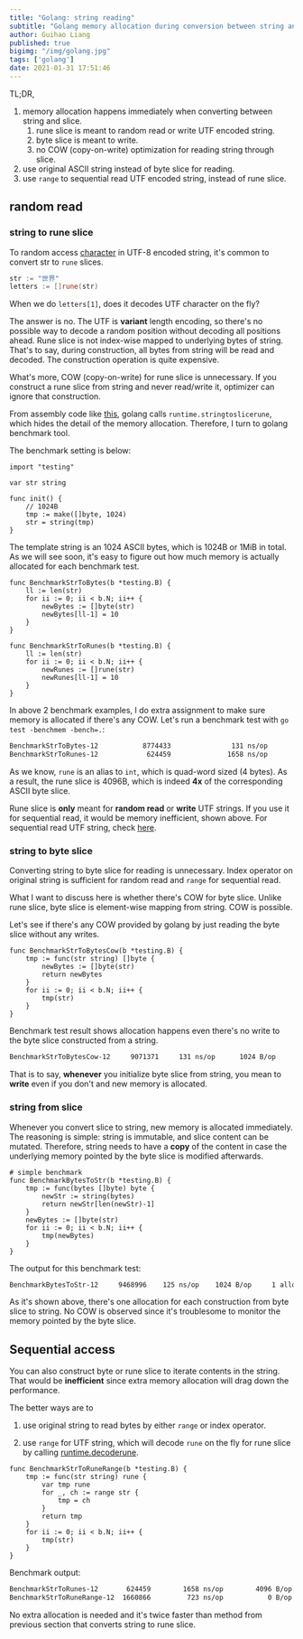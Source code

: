 ```yaml
---
title: "Golang: string reading"
subtitle: "Golang memory allocation during conversion between string and slice"
author: Guihao Liang
published: true
bigimg: "/img/golang.jpg"
tags: ['golang']
date: 2021-01-31 17:51:46
---
```


TL;DR,

1. memory allocation happens immediately when converting between string and slice.
   1. rune slice is meant to random read or write UTF encoded string.
   2. byte slice is meant to write.
   3. no COW (copy-on-write) optimization for reading string through slice.
2. use original ASCII string instead of byte slice for reading.
3. use `range` to sequential read UTF encoded string, instead of rune slice.

## random read

### string to rune slice

To random access [character][char go] in UTF-8 encoded string, it's common to convert str to `rune` slices.

```go
str := "世界"
letters := []rune(str)
```

When we do `letters[1]`, does it decodes UTF character on the fly?

The answer is no. The UTF is **variant** length encoding, so there's no possible way to decode a random position without decoding all positions ahead. Rune slice is not index-wise mapped to underlying bytes of string. That's to say, during construction, all bytes from string will be read and decoded. The construction operation is quite expensive.

What's more, COW (copy-on-write) for rune slice is unnecessary. If you construct a rune slice from string and never read/write it, optimizer can ignore that construction.

From assembly code like [this](https://godbolt.org/z/8bf69o), golang calls `runtime.stringtoslicerune`, which hides the detail of the memory allocation. Therefore, I turn to golang benchmark tool.

The benchmark setting is below:

```golang
import "testing"

var str string

func init() {
    // 1024B
    tmp := make([]byte, 1024)
    str = string(tmp)
}
```

The template string is an 1024 ASCII bytes, which is 1024B or 1MiB in total. As we will see soon, it's easy to figure out how much memory is actually allocated for each benchmark test.

```golang
func BenchmarkStrToBytes(b *testing.B) {
    ll := len(str)
    for ii := 0; ii < b.N; ii++ {
        newBytes := []byte(str)
        newBytes[ll-1] = 10
    }
}

func BenchmarkStrToRunes(b *testing.B) {
    ll := len(str)
    for ii := 0; ii < b.N; ii++ {
        newRunes := []rune(str)
        newRunes[ll-1] = 10
    }
}
```

In above 2 benchmark examples, I do extra assignment to make sure memory is allocated if there's any COW. Let's run a benchmark test with `go test -benchmem -bench=.`:

```bash
BenchmarkStrToBytes-12           8774433               131 ns/op            1024 B/op          1 allocs/op
BenchmarkStrToRunes-12            624459              1658 ns/op            4096 B/op          1 allocs/op
```

As we know, `rune` is an alias to `int`, which is quad-word sized (4 bytes). As a result, the rune slice is 4096B, which is indeed **4x** of the corresponding ASCII byte slice.

Rune slice is **only** meant for **random read** or **write** UTF strings. If you use it for sequential read, it would be memory inefficient, shown above. For sequential read UTF string, check [here](#sequential-access).

### string to byte slice

Converting string to byte slice for reading is unnecessary. Index operator on original string is sufficient for random read and `range` for sequential read.

What I want to discuss here is whether there's COW for byte slice. Unlike rune slice, byte slice is element-wise mapping from string. COW is possible.

Let's see if there's any COW provided by golang by just reading the byte slice without any writes.

```golang
func BenchmarkStrToBytesCow(b *testing.B) {
    tmp := func(str string) []byte {
        newBytes := []byte(str)
        return newBytes
    }
    for ii := 0; ii < b.N; ii++ {
        tmp(str)
    }
}
```

Benchmark test result shows allocation happens even there's no write to the byte slice constructed from a string.

```bash
BenchmarkStrToBytesCow-12     9071371     131 ns/op      1024 B/op     1 allocs/op
```

That is to say, **whenever** you initialize byte slice from string, you mean to **write** even if you don't and new memory is allocated.

### string from slice

Whenever you convert slice to string, new memory is allocated immediately. The reasoning is simple: string is immutable, and slice content can be mutated. Therefore, string needs to have a **copy** of the content in case the underlying memory pointed by the byte slice is modified afterwards.

```golang
# simple benchmark
func BenchmarkBytesToStr(b *testing.B) {
    tmp := func(bytes []byte) byte {
        newStr := string(bytes)
        return newStr[len(newStr)-1]
    }
    newBytes := []byte(str)
    for ii := 0; ii < b.N; ii++ {
        tmp(newBytes)
    }
}
```

The output for this benchmark test:

```bash
BenchmarkBytesToStr-12     9468996    125 ns/op    1024 B/op     1 allocs/op
```

As it's shown above, there's one allocation for each construction from byte slice to string. No COW is observed since it's troublesome to monitor the memory pointed by the byte slice.

## Sequential access

You can also construct byte or rune slice to iterate contents in the string. That would be **inefficient** since extra memory allocation will drag down the performance.

The better ways are to

1. use original string to read bytes by either `range` or index operator.

2. use `range` for UTF string, which will decode `rune` on the fly for rune slice by calling [runtime.decoderune][range rune].

```golang
func BenchmarkStrToRuneRange(b *testing.B) {
    tmp := func(str string) rune {
        var tmp rune
        for _, ch := range str {
            tmp = ch
        }
        return tmp
    }
    for ii := 0; ii < b.N; ii++ {
        tmp(str)
    }
}
```

Benchmark output:

```bash
BenchmarkStrToRunes-12       624459        1658 ns/op        4096 B/op       1 allocs/op
BenchmarkStrToRuneRange-12  1660866         723 ns/op           0 B/op       0 allocs/op
```

No extra allocation is needed and it's twice faster than method from previous section that converts string to rune slice.


[range rune]: https://godbolt.org/z/W95ofb
[char go]: https://blog.golang.org/strings